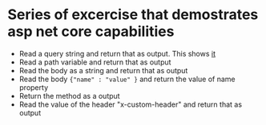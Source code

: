 # Series of excercise that demostrates asp net core capabilities

 - Read a query string and return that as output. This shows [it](https://github.com/nachiappannk/asp-net-core/compare/main..query-string) 
 - Read a path variable and return that as output
 - Read the body as a string and return that as output
 - Read the body `{"name" : "value" }` and return the value of name property
 - Return the method as a output
 - Read the value of the header "x-custom-header" and return that as output
 
